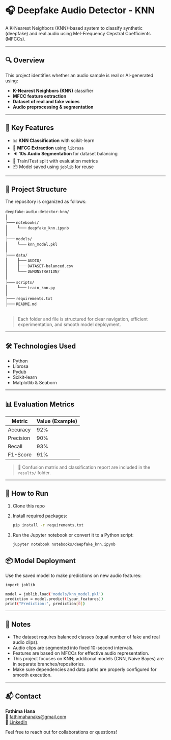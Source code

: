 # 🎧 Deepfake Audio Detector - KNN

A K-Nearest Neighbors (KNN)-based system to classify synthetic (deepfake) and real audio using Mel-Frequency Cepstral Coefficients (MFCCs).

---

## 🔍 Overview

This project identifies whether an audio sample is real or AI-generated using:
- **K-Nearest Neighbors (KNN)** classifier
- **MFCC feature extraction**
- **Dataset of real and fake voices**
- **Audio preprocessing & segmentation**

---

## 🧠 Key Features

- 📊 **KNN Classification** with scikit-learn  
- 🎵 **MFCC Extraction** using `librosa`  
- 🔈 **10s Audio Segmentation** for dataset balancing  
- 📁 Train/Test split with evaluation metrics  
- 📦 Model saved using `joblib` for reuse  

---

## 📁 Project Structure
The repository is organized as follows:<br><br>
`deepfake-audio-detector-knn/`<br>
│<br>
├── `notebooks/`<br>
│  └── `deepfake_knn.ipynb`<br>
│<br>
├── `models/`<br>
│  └── `knn_model.pkl`<br>
│<br>
├── `data/`<br>
│  ├── `AUDIO/`<br>
│  ├── `DATASET-balanced.csv`<br>
│  └── `DEMONSTRATION/`<br>
│<br>
├── `scripts/`<br>
│  └── `train_knn.py`<br>
│<br>
├── `requirements.txt`<br>
├── `README.md`<br><br>


> Each folder and file is structured for clear navigation, efficient experimentation, and smooth model deployment.





---

## 🛠️ Technologies Used

- Python
- Librosa
- Pydub
- Scikit-learn
- Matplotlib & Seaborn

---

## 📊 Evaluation Metrics

| Metric     | Value (Example) |
|------------|-----------------|
| Accuracy   | 92%             |
| Precision  | 90%             |
| Recall     | 93%             |
| F1-Score   | 91%             |

> 📌 Confusion matrix and classification report are included in the `results/` folder.

---

## 🚀 How to Run

1. Clone this repo  
2. Install required packages:
   ```bash
   pip install -r requirements.txt

3. Run the Jupyter notebook or convert it to a Python script:

   ```bash
   jupyter notebook notebooks/deepfake_knn.ipynb

## 📦 Model Deployment

Use the saved  model to make predictions on new audio features:

   ```bash
   import joblib
   
   model = joblib.load('models/knn_model.pkl')
   prediction = model.predict([your_features])
   print("Prediction:", prediction[0])
   ```
   
---

## 📌 Notes

- The dataset requires balanced classes (equal number of fake and real audio clips).  
- Audio clips are segmented into fixed 10-second intervals.  
- Features are based on MFCCs for effective audio representation.  
- This project focuses on KNN; additional models (CNN, Naive Bayes) are in separate branches/repositories.  
- Make sure dependencies and data paths are properly configured for smooth execution.

---

## 📬 Contact

**Fathima Hana**  
📧 [fathimahanaks@gmail.com](mailto:fathimahanaks@gmail.com)  
🔗 [LinkedIn](https://www.linkedin.com/in/fathimahana/) 

Feel free to reach out for collaborations or questions!
